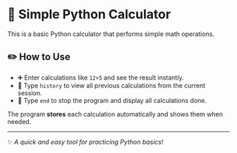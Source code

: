 # 🧮 Simple Python Calculator

This is a basic Python calculator that performs simple math operations.

## ✏️ How to Use

- ➕ Enter calculations like `12+5` and see the result instantly.
- 📜 Type `history` to view all previous calculations from the current session.
- 🚪 Type `end` to stop the program and display all calculations done.

The program **stores** each calculation automatically and shows them when needed.

---

✨ *A quick and easy tool for practicing Python basics!*

